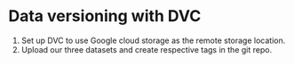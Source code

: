 # Data versioning with DVC
1. Set up DVC to use Google cloud storage as the remote storage location. 
2. Upload our three datasets and create respective tags in the git repo. 
